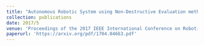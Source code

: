 ```yaml
---
title: "Autonomous Robotic System using Non-Destructive Evaluation methods for Bridge Deck Inspection."
collection: publications
date: 2017/5
venue: 'Proceedings of the 2017 IEEE International Conference on Robotics and Automation (ICRA)'
paperurl: 'https://arxiv.org/pdf/1704.04663.pdf'
---
```

